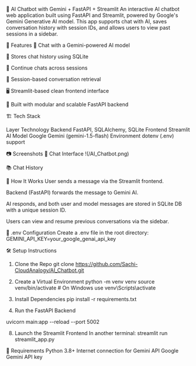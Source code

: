 💬 AI Chatbot with Gemini + FastAPI + Streamlit
An interactive AI chatbot web application built using FastAPI and Streamlit, powered by Google's Gemini Generative AI model. This app supports chat with AI, saves conversation history with session IDs, and allows users to view past sessions in a sidebar.

🚀 Features
🤖 Chat with a Gemini-powered AI model

📂 Stores chat history using SQLite

🔁 Continue chats across sessions

📑 Session-based conversation retrieval

🖥️ Streamlit-based clean frontend interface

🔧 Built with modular and scalable FastAPI backend

🏗️ Tech Stack

Layer	Technology
Backend	FastAPI, SQLAlchemy, SQLite
Frontend	Streamlit
AI Model	Google Gemini (gemini-1.5-flash)
Environment	dotenv (.env) support

📷 Screenshots
🧾 Chat Interface
!(/AI_Chatbot.png)


📚 Chat History

🧠 How It Works
User sends a message via the Streamlit frontend.

Backend (FastAPI) forwards the message to Gemini AI.

AI responds, and both user and model messages are stored in SQLite DB with a unique session ID.

Users can view and resume previous conversations via the sidebar.

🔐 .env Configuration
Create a .env file in the root directory:
GEMINI_API_KEY=your_google_genai_api_key

🛠️ Setup Instructions
1. Clone the Repo
git clone https://github.com/Sachi-CloudAnalogy/AI_Chatbot.git

3. Create a Virtual Environment
python -m venv venv
source venv/bin/activate  # On Windows use venv\Scripts\activate

5. Install Dependencies
pip install -r requirements.txt

7. Run the FastAPI Backend

uvicorn main:app --reload --port 5002

8. Launch the Streamlit Frontend
In another terminal:
streamlit run streamlit_app.py

📌 Requirements
Python 3.8+
Internet connection for Gemini API
Google Gemini API key 
